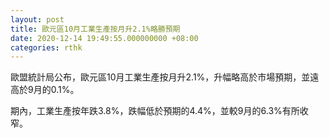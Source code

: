 ```yaml
---
layout: post
title: 歐元區10月工業生產按月升2.1%略勝預期
date: 2020-12-14 19:49:55.000000000 +08:00
categories: rthk
---
```


歐盟統計局公布，歐元區10月工業生產按月升2.1%，升幅略高於市場預期，並遠高於9月的0.1%。

期內，工業生產按年跌3.8%，跌幅低於預期的4.4%，並較9月的6.3%有所收窄。
